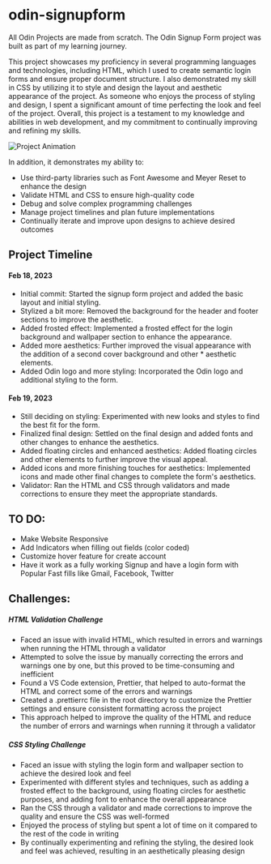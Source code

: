 # odin-signupform
All Odin Projects are made from scratch.
The Odin Signup Form project was built as part of my learning journey.

This project showcases my proficiency in several programming languages and technologies, including HTML, which I used to create semantic login forms and ensure proper document structure. I also demonstrated my skill in CSS by utilizing it to style and design the layout and aesthetic appearance of the project. As someone who enjoys the process of styling and design, I spent a significant amount of time perfecting the look and feel of the project. Overall, this project is a testament to my knowledge and abilities in web development, and my commitment to continually improving and refining my skills.

![Project Animation](assets/Animation.gif)

In addition, it demonstrates my ability to:

* Use third-party libraries such as Font Awesome and Meyer Reset to enhance the design
* Validate HTML and CSS to ensure high-quality code
* Debug and solve complex programming challenges
* Manage project timelines and plan future implementations
* Continually iterate and improve upon designs to achieve desired outcomes

## Project Timeline

#### Feb 18, 2023
* Initial commit: Started the signup form project and added the basic layout and initial styling.
* Stylized a bit more: Removed the background for the header and footer sections to improve the aesthetic.
* Added frosted effect: Implemented a frosted effect for the login background and wallpaper section to enhance the appearance.
* Added more aesthetics: Further improved the visual appearance with the addition of a second cover background and other * aesthetic elements.
* Added Odin logo and more styling: Incorporated the Odin logo and additional styling to the form.

#### Feb 19, 2023
* Still deciding on styling: Experimented with new looks and styles to find the best fit for the form.
* Finalized final design: Settled on the final design and added fonts and other changes to enhance the aesthetics.
* Added floating circles and enhanced aesthetics: Added floating circles and other elements to further improve the visual appeal.
* Added icons and more finishing touches for aesthetics: Implemented icons and made other final changes to complete the form's aesthetics.
* Validator: Ran the HTML and CSS through validators and made corrections to ensure they meet the appropriate standards.

## TO DO:
- Make Website Responsive
- Add Indicators when filling out fields (color coded)
- Customize hover feature for create account
- Have it work as a fully working Signup and have a login form with Popular Fast fills
like Gmail, Facebook, Twitter

## Challenges:
##### HTML Validation Challenge
* Faced an issue with invalid HTML, which resulted in errors and warnings when running the HTML through a validator
* Attempted to solve the issue by manually correcting the errors and warnings one by one, but this proved to be time-consuming and inefficient
* Found a VS Code extension, Prettier, that helped to auto-format the HTML and correct some of the errors and warnings
* Created a .prettierrc file in the root directory to customize the Prettier settings and ensure consistent formatting across the project
* This approach helped to improve the quality of the HTML and reduce the number of errors and warnings when running it through a validator

##### CSS Styling Challenge
* Faced an issue with styling the login form and wallpaper section to achieve the desired look and feel
* Experimented with different styles and techniques, such as adding a frosted effect to the background, using floating circles for aesthetic purposes, and adding font to enhance the overall appearance
* Ran the CSS through a validator and made corrections to improve the quality and ensure the CSS was well-formed
* Enjoyed the process of styling but spent a lot of time on it compared to the rest of the code in writing
* By continually experimenting and refining the styling, the desired look and feel was achieved, resulting in an aesthetically pleasing design

